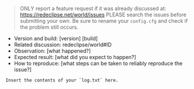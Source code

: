 > ONLY report a feature request if it was already discussed at: https://redeclipse.net/world/issues
> PLEASE search the issues before submitting your own. Be sure to rename your `config.cfg` and check if the problem still occurs.

- Version and build: [version] [build]
- Related discussion: redeclipse/world#ID
- Observation: [what happened?]
- Expected result: [what did you expect to happen?]
- How to reproduce: [what steps can be taken to reliably reproduce the issue?]

```
Insert the contents of your `log.txt` here.
```
